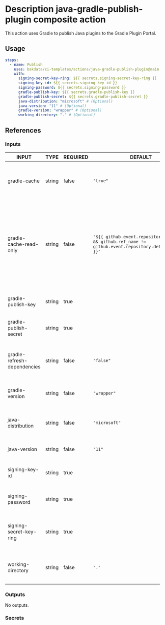 # Description java-gradle-publish-plugin composite action

This action uses Gradle to publish Java plugins to the Gradle Plugin Portal.

## Usage

```yaml
steps:
  - name: Publish
    uses: bakdata/ci-templates/actions/java-gradle-publish-plugin@main
    with:
      signing-secret-key-ring: ${{ secrets.signing-secret-key-ring }}
      signing-key-id: ${{ secrets.signing-key-id }}
      signing-password: ${{ secrets.signing-password }}
      gradle-publish-key: ${{ secrets.gradle-publish-key }}
      gradle-publish-secret: ${{ secrets.gradle-publish-secret }}
      java-distribution: "microsoft" # (Optional)
      java-version: "11" # (Optional)
      gradle-version: "wrapper" # (Optional)
      working-directory: "." # (Optional)
```

## References

### Inputs

<!-- AUTO-DOC-INPUT:START - Do not remove or modify this section -->

| INPUT                       | TYPE   | REQUIRED | DEFAULT                                                                                                 | DESCRIPTION                                                                                                                                                         |
| --------------------------- | ------ | -------- | ------------------------------------------------------------------------------------------------------- | ------------------------------------------------------------------------------------------------------------------------------------------------------------------- |
| gradle-cache                | string | false    | `"true"`                                                                                                | Whether Gradle caching is enabled or not. (Default is true)                                                                                                         |
| gradle-cache-read-only      | string | false    | `"${{ github.event.repository != null && github.ref_name != github.event.repository.default_branch }}"` | Whether Gradle caching should be read-only. By default this value is 'false' for workflows on the GitHub default branch and 'true' for workflows on other branches. |
| gradle-publish-key          | string | true     |                                                                                                         | Key for publishing to Gradle Plugin Portal.                                                                                                                         |
| gradle-publish-secret       | string | true     |                                                                                                         | Secret for publishing to Gradle Plugin Portal.                                                                                                                      |
| gradle-refresh-dependencies | string | false    | `"false"`                                                                                               | Whether Gradle should refresh dependencies. (Default is false)                                                                                                      |
| gradle-version              | string | false    | `"wrapper"`                                                                                             | Gradle version to be installed. (Default is wrapper)                                                                                                                |
| java-distribution           | string | false    | `"microsoft"`                                                                                           | Java distribution to be installed. (Default is microsoft)                                                                                                           |
| java-version                | string | false    | `"11"`                                                                                                  | Java version to be installed. (Default is 11)                                                                                                                       |
| signing-key-id              | string | true     |                                                                                                         | Key id for signing the Sonatype publication.                                                                                                                        |
| signing-password            | string | true     |                                                                                                         | Password for signing the Sonatype publication.                                                                                                                      |
| signing-secret-key-ring     | string | true     |                                                                                                         | Key ring (base64 encoded) for signing the Sonatype publication.                                                                                                     |
| working-directory           | string | false    | `"."`                                                                                                   | Working directory of your Gradle artifacts. (Default is .)                                                                                                          |

<!-- AUTO-DOC-INPUT:END -->

### Outputs

<!-- AUTO-DOC-OUTPUT:START - Do not remove or modify this section -->

No outputs.

<!-- AUTO-DOC-OUTPUT:END -->

### Secrets
